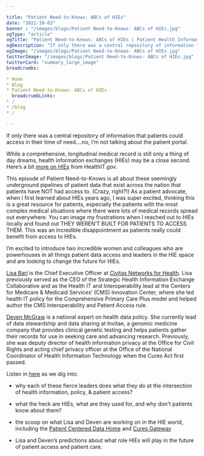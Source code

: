 ```yaml
---

title: "Patient Need-to-Knows: ABCs of HIEs"
date: "2022-10-03"
banner : "/images/blogs/Patient Need-to-Knows- ABCs of HIEs.jpg"
ogType: "article"
ogTitle: "Patient Need-to-Knows: ABCs of HIEs | Patient Health Information | Unblock Health"
ogDescription: "If only there was a central repository of information that patients could access in their time of need….no, I’m not talking about the patient portal."
ogImage: "/images/blogs/Patient Need-to-Knows- ABCs of HIEs.jpg"
twitterImage: "/images/blogs/Patient Need-to-Knows- ABCs of HIEs.jpg"
twitterCard: "summary_large_image"
breadcrumbs:

* Home
* Blog
* Patient Need-to-Knows- ABCs of HIEs
  breadcrumbLinks:
* /
* /blog
* /

---
```


If only there was a central repository of information that patients could access in their time of need….no, I’m not talking about the patient portal.

While a comprehensive, longitudinal medical record is still only a thing of day dreams, health information exchanges (HIEs) may be a close second. Here’s a bit [more on HIEs](https://www.healthit.gov/topic/health-it-and-health-information-exchange-basics/health-information-exchange) from HealthIT.gov.

This episode of Patient Need-to-Knows is all about these seemingly underground pipelines of patient data that exist across the nation that patients have NOT had access to. (Crazy, right?!) As a patient advocate, when I first learned about HIEs years ago, I was super excited, thinking this is a great resource for patients, especially the patients with the most complex medical situations where there were lots of medical records spread out everywhere. You can image my frustrations when I reached out to HIEs locally and found out THEY WEREN’T BUILT FOR PATIENTS TO ACCESS THEM. This was an incredible disappointment as patients really could benefit from access to HIEs.

I’m excited to introduce two incredible women and colleagues who are powerhouses in all things patient data access and leaders in the HIE space and are looking to change the future for HIEs.

[Lisa Bari](https://www.civitasforhealth.org/about/) is the Chief Executive Officer at [Civitas Networks for Health](https://www.civitasforhealth.org/). Lisa previously served as the CEO of the Strategic Health Information Exchange Collaborative and as the Health IT and Interoperability lead at the Centers for Medicare & Medicaid Services’ (CMS) Innovation Center, where she led health IT policy for the Comprehensive Primary Care Plus model and helped author the CMS Interoperability and Patient Access rule.

[Deven McGraw](https://www.linkedin.com/in/deven-mcgraw-6650285) is a national expert on health data policy. She currently lead of data stewardship and data sharing at Invitae, a genomic medicine company that provides clinical genetic testing and helps patients gather their records for use in seeking care and advancing research. Previously, she was deputy director of health information privacy at the Office for Civil Rights and acting chief privacy officer at the Office of the National Coordinator of Health Information Technology when the Cures Act first passed.

Listen in [here](https://www.youtube.com/watch?v=QtvUOjtcETA) as we dig into:

* why each of these fierce leaders does what they do at the intersection of health information, policy, & patient access?

* what the heck are HIEs, what are they used for, and why don't patients know about them?

* the scoop on what Lisa and Deven are working on in the HIE world, including the [Patient Centered Data Home](https://www.civitasforhealth.org/wp-content/uploads/2022/08/Civitas-PCDH-Datasheet-2022-08-21.pdf) and [Cures Gateway](https://www.ciitizen.com/curesgateway/)

* Lisa and Deven’s predictions about what role HIEs will play in the future of patient access and patient care.